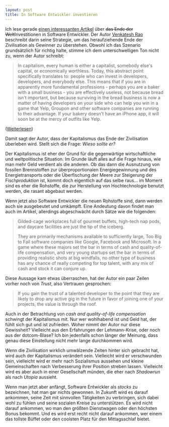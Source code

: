 ```yaml
---
layout: post
title: In Software Entwickler investieren
---
```

Ich lese gerade [einen interessanten Artikel][0] über <del>das Ende der
Welt</del>Investitionen in Software Entwickler. Der Autor [Venkatesh Rao][1]
beschreibt darin seine Strategie, um das heraufziehende Ende der
Zivilisation als Gewinner zu überstehen. Obwohl ich das Szenario
grundsätzlich für richtig halte, stimme ich dem unterschwelligen Ton nicht zu,
wenn der Autor schreibt:

> In capitalism, every human is either a capitalist, somebody else's
> capital, or economically worthless.  Today, this abstract point
> specifically translates to: people who can invest in developers,
> developers, and everybody else. This means that if you are in apparently
> more fundamental professions - perhaps you are a baker with a small
> business - you are effectively useless, not because bread isn't
> important, but because surviving in the bread business is now a matter
> of having developers on your side who can help you win in a game that
> Yelp, Groupon and other software companies are running to their
> advantage. If your bakery doesn't have an iPhone app, it will soon be
> at the mercy of outfits like Yelp.

([Weiterlesen][0])

Damit sagt der Autor, dass der Kapitalismus das Ende der Zivilisation
überleben wird. Stellt sich die Frage: *Wieso sollte er?*

Der Kapitalismus ist eher der Grund für die gegenwärtige wirtschaftliche
und weltpolitische Situation. Im Grunde läuft alles auf die Frage
hinaus, wie man mehr Geld verdient als die anderen. Ob das dann die
Ausnutzung von fossilen Brennstoffen zur überproportionalen
Energiegewinnung und des Energietransports oder die Überfischung der
Meere zur Steigerung der Fisch*produktion* ist, kommt doch eigentlich
auf das selbe raus... im Moment sind es eher die Rohstoffe, die zur
Herstellung von Hochtechnologie benutzt werden, die rasant abgebaut
werden.

Wenn jetzt also Software Entwickler die neuen Rohstoffe sind, dann
werden auch sie ausgebeutet und umkämpft. Eine Andeutung davon findet
man auch im Artikel, allerdings abgeschwächt durch Sätze wie die
folgenden:

> Gilded-cage workplaces full of gourmet buffets, high-tech nap pods, and
> daycare facilities are just the tip of the iceberg.
> 
> They are primarily mechanisms available to sufficiently large, Too Big
> to Fail software companies like Google, Facebook and Microsoft. In a
> game where these majors set the bar in terms of cash and quality-of-life
> compensation, and very young startups set the bar in terms of providing
> realistic shots at big windfalls, no other type of business has any
> chance of really competing for top talent, with any mix of cash and
> stock it can conjure up.

Diese Aussage kam etwas überraschen, hat der Autor ein paar Zeilen
vorher noch von *Trust*, also Vertrauen gesprochen:

> If you gain the trust of a talented developer to the point that they
> are likely to drop any active gig in the future in favor of joining
> one of your projects, the value is through the roof.

Auch in der Betrachtung von *cash and quality-of-life compensation*
schwingt der Kapitalismus mit. Nur wer wohlhabend ist und Geld hat, der
fühlt sich gut und ist zufrieden. Woher nimmt der Autor nur diese
Gewissheit? Vielleicht aus den Erfahrungen der Lehmann-Krise, oder noch
aus der dotcom-Blase? Ich bin jedenfalls schon länger der Meinung, dass
genau diese Einstellung nicht mehr lange durchkommen wird.

Wenn die Zivilisation wirklich umwälzende Zeiten hinter sich gebracht
hat, wird auch der Kapitalismus verändert sein. Vielleicht wird er
verschwunden sein, vielleicht wird er mehr nach Sozialismus aussehen und
kleine Gemeinschaften nach Verbesserung ihrer Position streben lassen.
Vielleicht wird es aber auch in einer Gesellschaft münden, die eher nach
*Shadowrun* als nach *Utopia* aussieht.

Wenn man jetzt aber anfängt, Software Entwickler als *stocks* zu
bezeichnen, hat man gar nichts gewonnen. In Zukunft wird es darauf
ankommen, seine Zeit mit sinnvollen Tätigkeiten zu verbringen, sich
dabei wohl zu fühlen und seine sozialen Kreise zu unterstützen. Es wird
nicht darauf ankommen, wo man den größten Dienstwagen oder den höchsten
Bonus bekommt. Und es wird erst recht nicht darauf ankommen, wer einem
das tollste Büffet oder den coolsten Platz für den Mittagsschlaf
bietet.

[0]: http://www.forbes.com/sites/venkateshrao/2011/12/05/the-rise-of-developeronomics/
[1]: http://blogs.forbes.com/venkateshrao/
